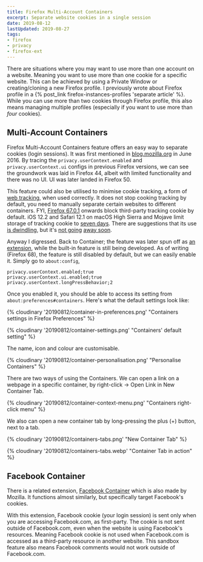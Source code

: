 ```yaml
---
title: Firefox Multi-Account Containers
excerpt: Separate website cookies in a single session
date: 2019-08-12
lastUpdated: 2019-08-27
tags:
- firefox
- privacy
- firefox-ext
---
```


There are situations where you may want to use more than one account on a website. Meaning you want to use more than one cookie for a specific website. This can be achieved by using a Private Window or creating/cloning a new Firefox profile. I previously wrote about Firefox profile in a {% post_link firefox-instances-profiles 'separate article' %}. While you can use more than two cookies through Firefox profile, this also means managing multiple profiles (especially if you want to use more than *four* cookies).

## Multi-Account Containers

Firefox Multi-Account Containers feature offers an easy way to separate cookies (login sessions). It was first mentioned in [blog.mozilla.org](https://blog.mozilla.org/tanvi/2016/06/16/contextual-identities-on-the-web/) in June 2016. By tracing the `privacy.userContext.enabled` and `privacy.userContext.ui` configs in previous Firefox versions, we can see the groundwork was laid in Firefox 44, albeit with limited functionality and there was no UI. UI was later landed in Firefox 50.

This feature could also be utilised to minimise cookie tracking, a form of [web tracking](https://en.wikipedia.org/wiki/Web_tracking), when used correctly. It does not stop cooking tracking by default, you need to manually separate certain websites to different containers. FYI, [Firefox 67.0.1](https://www.mozilla.org/en-US/firefox/67.0.1/releasenotes/) onwards block third-party tracking cookie by default. iOS 12.2 and Safari 12.1 on macOS High Sierra and Mojave limit storage of tracking cookie to [seven days](https://webkit.org/blog/8613/intelligent-tracking-prevention-2-1/). There are suggestions that its use [is dwindling](https://digiday.com/media/were-building-for-media-businesses-of-tomorrow-how-the-washington-post-is-preparing-for-a-cookieless-future/), but it's [not going](http://www.prnewswire.com/news-releases/major-ad-trade-groups-release-joint-letter-outlining-deep-concerns-over-cookie-handling-functionality-of-apples-safari-11-browser-300519829.html) [away soon](https://www.blog.google/products/chrome/building-a-more-private-web/).

Anyway I digressed. Back to Container; the feature was later spun off as [an extension](https://addons.mozilla.org/en-US/firefox/addon/multi-account-containers/), while the built-in feature is still being developed. As of writing (Firefox 68), the feature is still disabled by default, but we can easily enable it. Simply go to `about:config`,

```
privacy.userContext.enabled;true
privacy.userContext.ui.enabled;true
privacy.userContext.longPressBehavior;2
```

Once you enabled it, you should be able to access its setting from `about:preferences#containers`. Here's what the default settings look like:

{% cloudinary '20190812/container-in-preferences.png' "Containers settings in Firefox Preferences" %}

{% cloudinary '20190812/container-settings.png' "Containers' default setting" %}

The name, icon and colour are customisable.

{% cloudinary '20190812/container-personalisation.png' "Personalise Containers" %}

There are two ways of using the Containers. We can open a link on a webpage in a specific container, by right-click → Open Link in New Container Tab.

{% cloudinary '20190812/container-context-menu.png' "Containers right-click menu" %}

We also can open a new container tab by long-pressing the plus (+) button, next to a tab.

{% cloudinary '20190812/containers-tabs.png' "New Container Tab" %}

{% cloudinary '20190812/containers-tabs.webp' "Container Tab in action" %}

## Facebook Container

There is a related extension, [Facebook Container](https://addons.mozilla.org/en-US/firefox/addon/facebook-container/) which is also made by Mozilla. It functions almost similarly, but specifically target Facebook's cookies.

With this extension, Facebook cookie (your login session) is sent only when you are accessing Facebook.com, as first-party. The cookie is not sent outside of Facebook.com, even when the website is using Facebook's resources. Meaning Facebook cookie is not used when Facebook.com is accessed as a third-party resource in another website. This sandbox feature also means Facebook comments would not work outside of Facebook.com.
